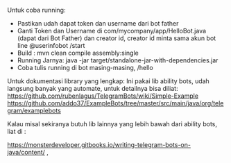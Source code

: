 Untuk coba running:
- Pastikan udah dapat token dan username dari bot father
- Ganti Token dan Username di com/mycompany/app/HelloBot.java (dapat dari Bot Father) dan creator id, creator id minta sama akun bot line @userinfobot /start
- Build : mvn clean compile assembly:single
- Running Jarnya: java -jar target/standalone-jar-with-dependencies.jar
- Coba tulis running di bot masing-masing, /hello


Untuk dokumentasi library yang lengkap:
Ini pakai lib ability bots, udah langsung banyak yang automate, untuk detailnya bisa diliat:
https://github.com/rubenlagus/TelegramBots/wiki/Simple-Example
https://github.com/addo37/ExampleBots/tree/master/src/main/java/org/telegram/examplebots

Kalau misal sekiranya butuh lib lainnya yang lebih bawah dari ability bots, liat di :

https://monsterdeveloper.gitbooks.io/writing-telegram-bots-on-java/content/ , 
